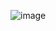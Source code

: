 ![image](https://github.com/prashantjagtap2909/CS50/assets/93985255/1d078696-f01b-49e0-a136-1dc8e11c89c5)

